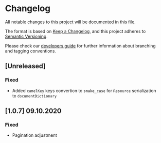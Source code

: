 # Changelog
All notable changes to this project will be documented in this file.

The format is based on [Keep a Changelog](https://keepachangelog.com/en/1.0.0/),
and this project adheres to [Semantic Versioning](https://semver.org/spec/v2.0.0.html).

Please check our [developers guide](https://gitlab.com/tokend/developers-guide)
for further information about branching and tagging conventions.

## [Unreleased]

### Fixed

- Added `camelKey` keys convertion to `snake_case` for `Resource` serialization to `documentDictionary`

## [1.0.7] 09.10.2020

### Fixed
- Pagination adjustment

